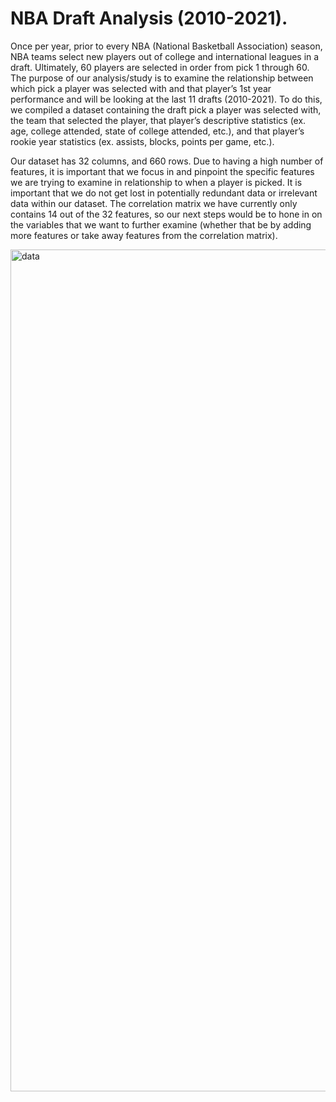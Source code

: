 # NBA Draft Analysis (2010-2021).

Once per year, prior to every NBA (National Basketball Association) season, NBA teams select new players out of college and international leagues in a draft. Ultimately, 60 players are selected in  order from pick 1 through 60. The purpose of our analysis/study is to examine the relationship between  which pick a player was selected with and that player’s 1st year performance and will be looking at the  last 11 drafts (2010-2021). To do this, we compiled a dataset containing the draft pick a player was selected with, the team that selected the player, that player’s descriptive statistics (ex. age, college attended, state of college attended, etc.), and that player’s rookie year statistics (ex. assists, blocks, points per game, etc.).


Our dataset has 32 columns, and 660 rows. Due to having a high number of features, it
is important that we focus in and pinpoint the specific features we are trying to examine in relationship to
when a player is picked. It is important that we do not get lost in potentially redundant data or irrelevant
data within our dataset. The correlation matrix we have currently only contains 14 out of the 32 features, so
our next steps would be to hone in on the variables that we want to further examine (whether that be
by adding more features or take away features from the correlation matrix).


<img width="1347" alt="data" src="https://user-images.githubusercontent.com/66886936/116904257-77d50900-ac0b-11eb-98a3-820409fd772d.png">
